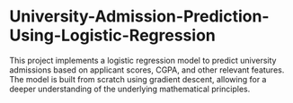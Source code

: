 # University-Admission-Prediction-Using-Logistic-Regression
This project implements a logistic regression model to predict university admissions based on applicant scores, CGPA, and other relevant features. The model is built from scratch using gradient descent, allowing for a deeper understanding of the underlying mathematical principles.
